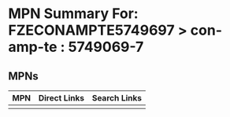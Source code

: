 



# MPN Summary For: FZECONAMPTE5749697 > con-amp-te : 5749069-7

## MPNs
  

|MPN|Direct Links|Search Links|
| :--- | :--- | :--- |
||||
